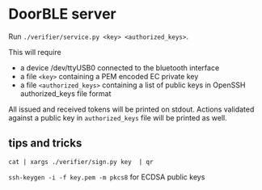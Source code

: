 # DoorBLE server

Run `./verifier/service.py <key> <authorized_keys>`.

This will require
 - a device /dev/ttyUSB0 connected to the bluetooth interface
 - a file `<key>` containing a PEM encoded EC private key
 - a file `<authorized_keys>` containing a list of public keys in OpenSSH
    authorized_keys file format

All issued and received tokens will be printed on stdout. Actions validated
against a public key in `authorized_keys` file will be printed as well.

## tips and tricks

`cat | xargs ./verifier/sign.py key  | qr`

`ssh-keygen -i -f key.pem -m pkcs8` for ECDSA public keys

